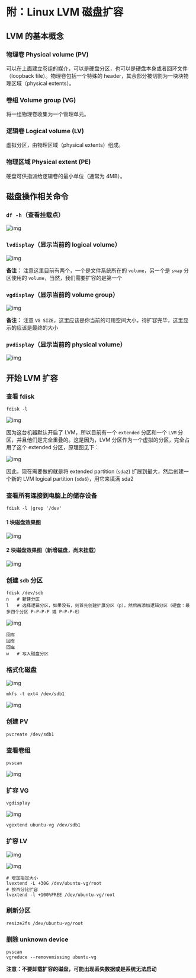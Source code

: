 # 附：Linux LVM 磁盘扩容

## LVM 的基本概念

### 物理卷 Physical volume (PV)

可以在上面建立卷组的媒介，可以是硬盘分区，也可以是硬盘本身或者回环文件（loopback file）。物理卷包括一个特殊的 header，其余部分被切割为一块块物理区域（physical extents）。

### 卷组 Volume group (VG)

将一组物理卷收集为一个管理单元。

### 逻辑卷 Logical volume (LV)

虚拟分区，由物理区域（physical extents）组成。

### 物理区域 Physical extent (PE)

硬盘可供指派给逻辑卷的最小单位（通常为 4MB）。

## 磁盘操作相关命令

### `df -h`（查看挂载点）

![img](../assets/img/Lusifer_201810310001.png)

### `lvdisplay`（显示当前的 logical volume）

![img](../assets/img/Lusifer_201810310002.png)

**备注：** 注意这里目前有两个，一个是文件系统所在的 `volume`，另一个是 `swap` 分区使用的 `volume`，当然，我们需要扩容的是第一个

### `vgdisplay`（显示当前的 volume group）

![img](../assets/img/Lusifer_201810310003.png)

**备注：** 注意 `VG SIZE`，这里应该是你当前的可用空间大小，待扩容完毕，这里显示的应该是最终的大小

### `pvdisplay`（显示当前的 physical volume）

![img](../assets/img/Lusifer_201810310004.png)

## 开始 LVM 扩容

### 查看 fdisk

```text
fdisk -l
```

![img](../assets/img/Lusifer_201810310005.png)

因为这台机器默认开启了 LVM，所以目前有一个 `extended` 分区和一个 `LVM` 分区，并且他们是完全重叠的。这是因为，LVM 分区作为一个虚拟的分区，完全占用了这个 extended 分区，原理图见下：

![img](../assets/img/Bg7zYac6&690.png)

因此，现在需要做的就是将 extended partition (`sda2`) 扩展到最大，然后创建一个新的 LVM logical partition (`sda6`)，用它来填满 sda2

### 查看所有连接到电脑上的储存设备

```text
fdisk -l |grep '/dev'
```

#### 1 块磁盘效果图

![img](../assets/img/Lusifer_201810310006.png)

#### 2 块磁盘效果图（新增磁盘，尚未挂载）

![img](../assets/img/Lusifer_201810310007.png)

### 创建 `sdb` 分区

```text
fdisk /dev/sdb
n	# 新建分区
l	# 选择逻辑分区，如果没有，则首先创建扩展分区（p），然后再添加逻辑分区（硬盘：最多四个分区 P-P-P-P 或 P-P-P-E）
```

![img](../assets/img/Lusifer_201810310008.png)

```text
回车
回车
回车
w	# 写入磁盘分区
```

### 格式化磁盘

![img](../assets/img/Lusifer_201810310009.png)

```text
mkfs -t ext4 /dev/sdb1
```

![img](../assets/img/Lusifer_201810310010.png)

### 创建 PV

```text
pvcreate /dev/sdb1
```

### 查看卷组

```text
pvscan
```

![img](../assets/img/Lusifer_201810310011.png)

### 扩容 VG

```text
vgdisplay
```

![img](../assets/img/Lusifer_201810310012.png)

```text
vgextend ubuntu-vg /dev/sdb1
```

### 扩容 LV

![img](../assets/img/Lusifer_201810310013.png)

![img](../assets/img/Lusifer_201810310014.png)

```text
# 增加指定大小
lvextend -L +30G /dev/ubuntu-vg/root
# 按百分比扩容
lvextend -l +100%FREE /dev/ubuntu-vg/root
```

### 刷新分区

```text
resize2fs /dev/ubuntu-vg/root
```

### 删除 unknown device

```text
pvscan
vgreduce --removemissing ubuntu-vg
```

**注意：不要卸载扩容的磁盘，可能出现丢失数据或是系统无法启动**